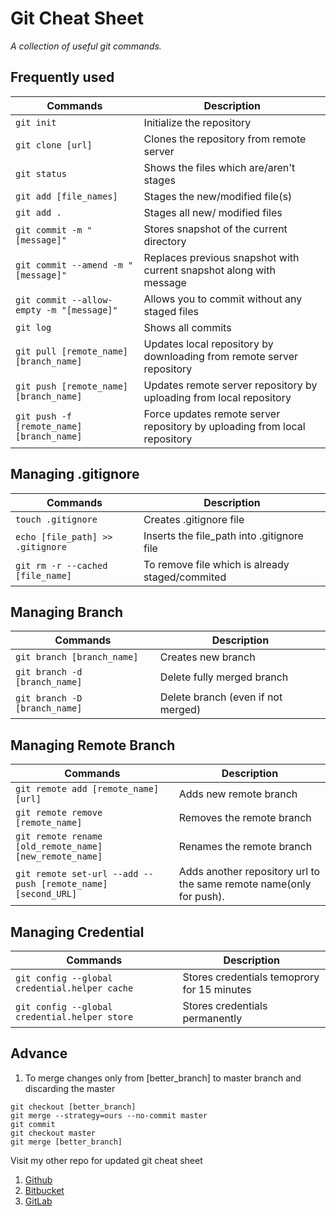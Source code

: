Git Cheat Sheet
====================
_A collection of useful git commands._

## Frequently used
Commands|Description
--------|-----------
`git init`|Initialize the repository
`git clone [url]`|Clones the repository from remote server
`git status`|Shows the files which are/aren't stages
`git add [file_names]`|Stages the new/modified file(s) 
`git add .`|Stages all new/ modified files
`git commit -m "[message]"`|Stores snapshot of the current directory
`git commit --amend -m "[message]"`|Replaces previous snapshot with current snapshot along with message
`git commit --allow-empty -m "[message]"`|Allows you to commit without any staged files
`git log`|Shows all commits
`git pull [remote_name] [branch_name]`|Updates local repository by downloading from remote server repository
`git push [remote_name] [branch_name]`|Updates remote server repository by uploading from local repository
`git push -f [remote_name] [branch_name]`|Force updates remote server repository by uploading from local repository

## Managing .gitignore
Commands|Description
--------|-----------
`touch .gitignore`|Creates .gitignore file
`echo [file_path] >> .gitignore`|Inserts the file_path into .gitignore file
`git rm -r --cached [file_name]`|To remove file which is already staged/commited

## Managing Branch
Commands|Description
--------|----------
`git branch [branch_name]`|Creates new branch
`git branch -d [branch_name]`|Delete fully merged branch
`git branch -D [branch_name]`|Delete branch (even if not merged)

## Managing Remote Branch
Commands|Description
--------|----------
`git remote add [remote_name] [url]`|Adds new remote branch
`git remote remove [remote_name]`|Removes the remote branch
`git remote rename [old_remote_name] [new_remote_name]`|Renames the remote branch
`git remote set-url --add --push [remote_name] [second_URL]`|Adds another repository url to the same remote name(only for push).

## Managing Credential
Commands|Description
--------|----------
`git config --global credential.helper cache`|Stores credentials temoprory for 15 minutes
`git config --global credential.helper store`|Stores credentials permanently

## Advance
1. To merge changes only from [better_branch] to master branch and discarding the master
```
git checkout [better_branch]
git merge --strategy=ours --no-commit master
git commit 
git checkout master
git merge [better_branch]
```



Visit my other repo for updated git cheat sheet

1. [Github](https://github.com/vivekpavaskar/git-cheat-sheet)
2. [Bitbucket](https://bitbucket.org/vivekpavaskar/my-git-cheat-sheet/src/master/)
3. [GitLab](https://gitlab.com/vivekpavaskar/my-git-cheat-sheet)